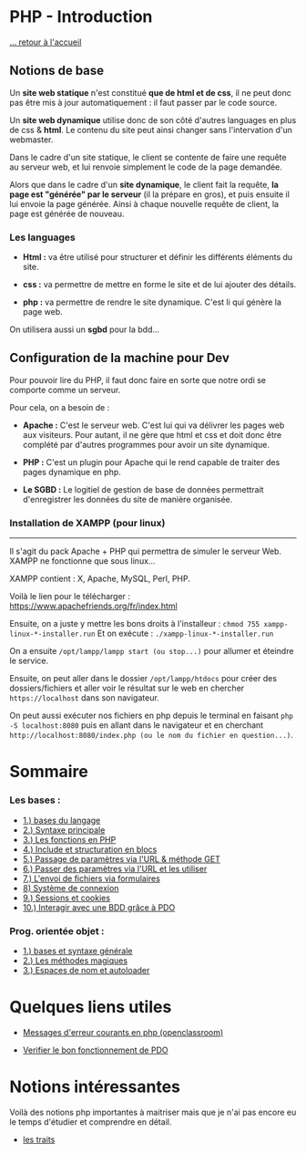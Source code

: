 # PHP - Introduction

[... retour à l'accueil](../../README.md)

## Notions de base

Un **site web statique** n'est constitué **que de html et de css**, il ne peut donc pas être mis à jour automatiquement : il faut passer par le code source. 

Un **site web dynamique** utilise donc de son côté d'autres languages en plus de css & **html**. 
Le contenu du site peut ainsi changer sans l'intervation d'un webmaster. 

Dans le cadre d'un site statique, le client se contente de faire une requête au serveur web, et lui renvoie simplement le code de la page demandée. 

Alors que dans le cadre d'un **site dynamique**, le client fait la requête, **la page est "générée" par le serveur** (il la prépare en gros), et puis ensuite il lui envoie la page générée. 
Ainsi à chaque nouvelle requête de client, la page est générée de nouveau. 

### Les languages

* **Html :** va être utilisé pour structurer et définir les différents éléments du site. 

* **css :** va permettre de mettre en forme le site et de lui ajouter des détails. 

* **php :** va permettre de rendre le site dynamique. C'est li qui génère la page web.

On utilisera aussi un **sgbd** pour la bdd...




## Configuration de la machine pour Dev

Pour pouvoir lire du PHP, il faut donc faire en sorte que notre ordi se comporte comme un serveur.

Pour cela, on a besoin de :

* **Apache :** C'est le serveur web. C'est lui qui va délivrer les pages web aux visiteurs. Pour autant, il ne gère que html et css et doit donc être complété par d'autres programmes pour avoir un site dynamique. 

* **PHP :** C'est un plugin pour Apache qui le rend capable de traiter des pages dynamique en php. 

* **Le SGBD :** Le logitiel de gestion de base de données permettrait d'enregistrer les données du site de manière organisée. 


### Installation de XAMPP (pour linux)
---
 Il s'agit du pack Apache + PHP qui permettra de simuler le serveur Web. XAMPP ne fonctionne que sous linux...

XAMPP contient : X, Apache, MySQL, Perl, PHP.

Voilà le lien pour le télécharger : https://www.apachefriends.org/fr/index.html

Ensuite, on a juste y mettre les bons droits à l'installeur :
`chmod 755 xampp-linux-*-installer.run`
Et on exécute : 
`./xampp-linux-*-installer.run`

On a ensuite `/opt/lampp/lampp start (ou stop...)` pour allumer et éteindre le service. 

Ensuite, on peut aller dans le dossier `/opt/lampp/htdocs` pour créer des dossiers/fichiers et aller voir le résultat sur le web en chercher `https://localhost` dans son navigateur. 


On peut aussi exécuter nos fichiers en php depuis le terminal en faisant `php -S localhost:8080` puis en allant dans le navigateur et en cherchant `http://localhost:8080/index.php (ou le nom du fichier en question...)`.  


# Sommaire
### Les bases : 
- [1.) bases du langage](./bases/bases.md)
- [2.) Syntaxe principale](./bases/syntaxe.md)
- [3.) Les fonctions en PHP](./bases/fonctions.md)
- [4.) Include et structuration en blocs](./bases/blocs.md) 
- [5.) Passage de paramètres via l'URL & méthode GET](./bases/paramUrl.md)
- [6.) Passer des paramètres via l'URL et les utiliser](./bases/paramUrl.md)
- [7.) L'envoi de fichiers via formulaires](./bases/envoiFichiers.md)
- [8) Système de connexion](./bases/connexion.md)
- [9.) Sessions et cookies](./bases/sessionsCookies.md)
- [10.) Interagir avec une BDD grâce à PDO](./bases/pdo.md)

### Prog. orientée objet :
- [1.) bases et syntaxe générale](./poo/basesEtSyntaxe.md)
- [2.) Les méthodes magiques](./poo/methodesMagiques.md)
- [3.) Espaces de nom et autoloader](./poo/namespaceEtAutoload.md)





# Quelques liens utiles
- [Messages d'erreur courants en php (openclassroom)](https://openclassrooms.com/fr/courses/918836-concevez-votre-site-web-avec-php-et-mysql/4240011-au-secours-mon-script-plante)

- [Verifier le bon fonctionnement de PDO](https://openclassrooms.com/fr/courses/918836-concevez-votre-site-web-avec-php-et-mysql/914293-accedez-aux-donnees-en-php-avec-pdo)


# Notions intéressantes 

Voilà des notions php importantes à maitriser mais que je n'ai pas encore eu le temps d'étudier et comprendre en détail.

- [les traits](https://openclassrooms.com/fr/courses/1665806-programmez-en-oriente-objet-en-php/7307110-assouplissez-l-heritage-avec-les-traits) 
